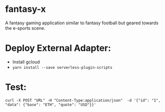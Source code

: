 # fantasy-x

A fantasy gaming application similar to fantasy football but geared towards the e-sports scene.

# Deploy External Adapter:
- Install gcloud
- `yarn install --save serverless-plugin-scripts`

# Test:
`curl -X POST "URL"
-H "Content-Type:application/json"  -d '{"id": "1", "data": {"base": "ETH", "quote": "USD"}}'`
